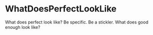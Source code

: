 
# WhatDoesPerfectLookLike

What does perfect look like?
Be specific. Be a stickler.
What does good enough look like?